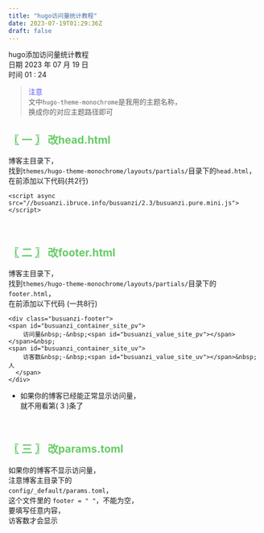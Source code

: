 ```yaml
---
title: "hugo访问量统计教程"
date: 2023-07-19T01:29:36Z
draft: false
---
```


hugo添加访问量统计教程 <br>
日期 2023 年 07 月 19 日 <br>
时间 01 : 24

> <font color=#605DFF> 注意 </font> <br>
文中`hugo-theme-monochrome`是我用的主题名称，<br>
换成你的对应主题路径即可

## <font color=#66CC66> 〖 一 〗 改head.html </font>
博客主目录下，<br>
找到`themes/hugo-theme-monochrome/layouts/partials/`目录下的`head.html`，<br>
在</head>前添加以下代码(共2行)
```
<script async src="//busuanzi.ibruce.info/busuanzi/2.3/busuanzi.pure.mini.js">
</script>
```

<br/>

## <font color=#66CC66> 〖 二 〗 改footer.html </font>
博客主目录下，<br>
找到`themes/hugo-theme-monochrome/layouts/partials/`目录下的`footer.html`，<br>
在</footer>前添加以下代码 (一共8行)
```
<div class="busuanzi-footer">
<span id="busuanzi_container_site_pv">
    访问量&nbsp;-&nbsp;<span id="busuanzi_value_site_pv"></span>
</span>&nbsp;
<span id="busuanzi_container_site_uv">
    访客数&nbsp;-&nbsp;<span id="busuanzi_value_site_uv"></span>&nbsp;人
  </span>
</div>
```

- 如果你的博客已经能正常显示访问量，<br>
就不用看第( 3 )条了

<br/>

## <font color=#66CC66> 〖 三 〗 改params.toml </font>
如果你的博客不显示访问量，<br>
注意博客主目录下的<br>
`config/_default/params.toml`，<br>
这个文件里的 ` footer = " " `，不能为空，<br>
要填写任意内容，<br>
访客数才会显示
